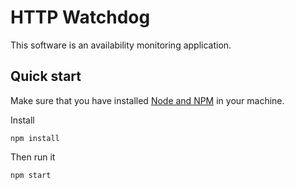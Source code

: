 # HTTP Watchdog
This software is an availability monitoring application.

## Quick start

Make sure that you have installed [Node and NPM](https://nodejs.org/en/) in your machine.

Install

```
npm install
```

Then run it

```
npm start
